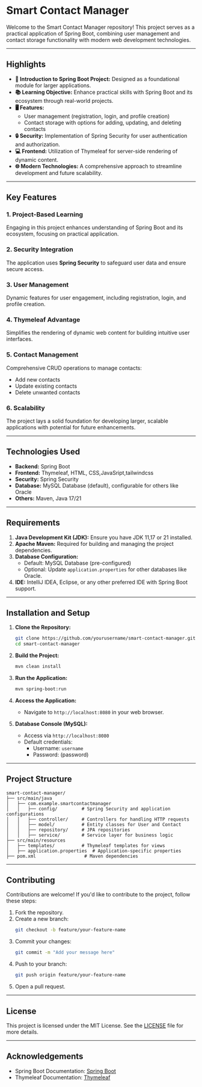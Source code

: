 # Smart Contact Manager

Welcome to the Smart Contact Manager repository! This project serves as a practical application of Spring Boot, combining user management and contact storage functionality with modern web development technologies.

---

## Highlights

- **🚀 Introduction to Spring Boot Project:** Designed as a foundational module for larger applications.
- **📚 Learning Objective:** Enhance practical skills with Spring Boot and its ecosystem through real-world projects.
- **🖥️ Features:**
  - User management (registration, login, and profile creation)
  - Contact storage with options for adding, updating, and deleting contacts
- **🔒 Security:** Implementation of Spring Security for user authentication and authorization.
- **💻 Frontend:** Utilization of Thymeleaf for server-side rendering of dynamic content.
- **🌐 Modern Technologies:** A comprehensive approach to streamline development and future scalability.

---

## Key Features

### 1. Project-Based Learning
Engaging in this project enhances understanding of Spring Boot and its ecosystem, focusing on practical application.

### 2. Security Integration
The application uses **Spring Security** to safeguard user data and ensure secure access.

### 3. User Management
Dynamic features for user engagement, including registration, login, and profile creation.

### 4. Thymeleaf Advantage
Simplifies the rendering of dynamic web content for building intuitive user interfaces.

### 5. Contact Management
Comprehensive CRUD operations to manage contacts:
- Add new contacts
- Update existing contacts
- Delete unwanted contacts

### 6. Scalability
The project lays a solid foundation for developing larger, scalable applications with potential for future enhancements.

---

## Technologies Used

- **Backend:** Spring Boot
- **Frontend:** Thymeleaf, HTML, CSS,JavaSript,tailwindcss
- **Security:** Spring Security
- **Database:** MySQL Database (default), configurable for others like Oracle
- **Others:** Maven, Java 17/21

---

## Requirements

1. **Java Development Kit (JDK):** Ensure you have JDK 11,17 or 21 installed.
2. **Apache Maven:** Required for building and managing the project dependencies.
3. **Database Configuration:**
   - Default: MySQL Database (pre-configured)
   - Optional: Update `application.properties` for other databases like Oracle.
4. **IDE:** IntelliJ IDEA, Eclipse, or any other preferred IDE with Spring Boot support.

---

## Installation and Setup

1. **Clone the Repository:**
   ```bash
   git clone https://github.com/yourusername/smart-contact-manager.git
   cd smart-contact-manager
   ```

2. **Build the Project:**
   ```bash
   mvn clean install
   ```

3. **Run the Application:**
   ```bash
   mvn spring-boot:run
   ```

4. **Access the Application:**
   - Navigate to `http://localhost:8080` in your web browser.

5. **Database Console (MySQL):**
   - Access via `http://localhost:8080`
   - Default credentials:
     - Username: `username`
     - Password: (password)

---

## Project Structure

```plaintext
smart-contact-manager/
├── src/main/java
│   ├── com.example.smartcontactmanager
│   │   ├── config/         # Spring Security and application configurations
│   │   ├── controller/     # Controllers for handling HTTP requests
│   │   ├── model/          # Entity classes for User and Contact
│   │   ├── repository/     # JPA repositories
│   │   ├── service/        # Service layer for business logic
├── src/main/resources
│   ├── templates/          # Thymeleaf templates for views
│   ├── application.properties  # Application-specific properties
├── pom.xml                  # Maven dependencies
```

---

## Contributing

Contributions are welcome! If you'd like to contribute to the project, follow these steps:

1. Fork the repository.
2. Create a new branch:
   ```bash
   git checkout -b feature/your-feature-name
   ```
3. Commit your changes:
   ```bash
   git commit -m "Add your message here"
   ```
4. Push to your branch:
   ```bash
   git push origin feature/your-feature-name
   ```
5. Open a pull request.

---

## License

This project is licensed under the MIT License. See the [LICENSE](LICENSE) file for more details.

---

## Acknowledgements

- Spring Boot Documentation: [Spring Boot](https://spring.io/projects/spring-boot)
- Thymeleaf Documentation: [Thymeleaf](https://www.thymeleaf.org/)


